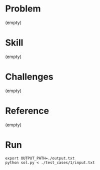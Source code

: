 
# Problem
(empty)

# Skill
(empty)

# Challenges
(empty)

# Reference
(empty)

# Run
```
export OUTPUT_PATH=./output.txt
python sol.py < ./test_cases/1/input.txt
```